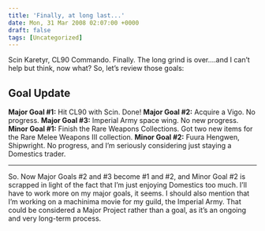 ```yaml
---
title: 'Finally, at long last...'
date: Mon, 31 Mar 2008 02:07:00 +0000
draft: false
tags: [Uncategorized]
---
```


Scin Karetyr, CL90 Commando. Finally. The long grind is over….and I can’t help but think, now what? So, let’s review those goals:

Goal Update
-----------

**Major Goal #1:** Hit CL90 with Scin. Done! **Major Goal #2:** Acquire a Vigo. No progress. **Major Goal #3:** Imperial Army space wing. No new progress. **Minor Goal #1:** Finish the Rare Weapons Collections. Got two new items for the Rare Melee Weapons III collection. **Minor Goal #2:** Fuura Hengwen, Shipwright. No progress, and I’m seriously considering just staying a Domestics trader.

* * *

So. Now Major Goals #2 and #3 become #1 and #2, and Minor Goal #2 is scrapped in light of the fact that I’m just enjoying Domestics too much. I’ll have to work more on my major goals, it seems. I should also mention that I’m working on a machinima movie for my guild, the Imperial Army. That could be considered a Major Project rather than a goal, as it’s an ongoing and very long-term process.